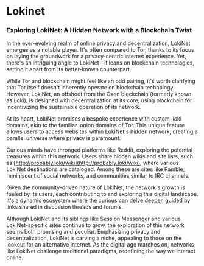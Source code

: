 # Lokinet

### Exploring LokiNet: A Hidden Network with a Blockchain Twist

In the ever-evolving realm of online privacy and decentralization, LokiNet emerges as a notable player. It's often compared to Tor, thanks to its focus on laying the groundwork for a privacy-centric internet experience. Yet, there's an intriguing angle to LokiNet—it leans on blockchain technologies, setting it apart from its better-known counterpart.

While Tor and blockchain might feel like an odd pairing, it's worth clarifying that Tor itself doesn't inherently operate on blockchain technology. However, LokiNet, an offshoot from the Oxen blockchain (formerly known as Loki), is designed with decentralization at its core, using blockchain for incentivizing the sustainable operation of its network.

At its heart, LokiNet promises a bespoke experience with custom .loki domains, akin to the familiar .onion domains of Tor. This unique feature allows users to access websites within LokiNet's hidden network, creating a parallel universe where privacy is paramount.

Curious minds have thronged platforms like Reddit, exploring the potential treasures within this network. Users share hidden wikis and site lists, such as [http://probably.loki/wiki](http://probably.loki/wiki), where various LokiNet destinations are cataloged. Among these are sites like Ramble, reminiscent of social networks, and communities similar to IRC channels.

Given the community-driven nature of LokiNet, the network's growth is fueled by its users, each contributing to and exploring this digital landscape. It's a dynamic ecosystem where the curious can delve deeper, guided by links shared in discussion threads and forums.

Although LokiNet and its siblings like Session Messenger and various LokiNet-specific sites continue to grow, the exploration of this network seems both promising and peculiar. Emphasizing privacy and decentralization, LokiNet is carving a niche, appealing to those on the lookout for an alternative internet. As the digital age marches on, networks like LokiNet challenge traditional paradigms, redefining the way we interact online.
